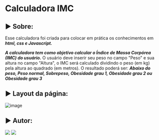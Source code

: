 # Calculadora IMC
## ► Sobre:
Esse calculadora foi criada para colocar em prática os conhecimentos em ***html, css e Javascript.*** 

***A calculadora tem como objetivo calcular o Índice de Massa Corpórea (IMC) do usuário.*** O usuário deve inserir seu peso no campo "Peso" e sua altura no campo "Altura", o IMC será calculado dividindo o peso (em kg) pela altura ao quadrado (em metros). 
O resultado poderá ser: ***Abaixo do peso, Peso normal, Sobrepeso, Obesidade grau 1, Obesidade grau 2 ou Obesidade grau 3***

## ► Layout da página: 
![image](https://user-images.githubusercontent.com/99842422/157957875-029c6233-c3a1-4163-b6c6-9a4febf84b7a.png)

## ► Autor:  
 <div>  
  <a href = "layanenu@gmail.com"><img src="https://img.shields.io/badge/-Gmail-%23333?style=for-the-badge&logo=gmail&logoColor=white" target="_blank"></a>
  <a href="https://www.linkedin.com/in/layanenu/" target="_blank"><img src="https://img.shields.io/badge/-LinkedIn-%230077B5?style=for-the-badge&logo=linkedin&logoColor=white" target="_blank"></a> 
</div>

